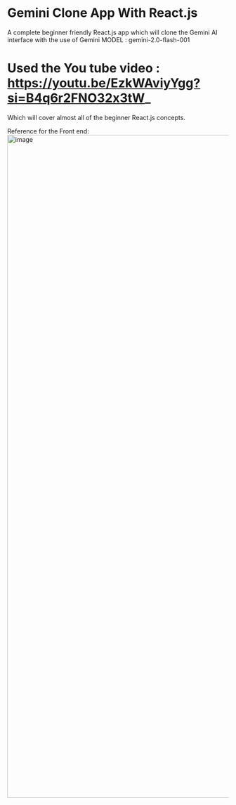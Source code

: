# Gemini Clone App With React.js

A complete beginner friendly React.js app which will clone the Gemini AI interface with the use of Gemini MODEL : gemini-2.0-flash-001 

# Used the You tube video : https://youtu.be/EzkWAviyYgg?si=B4q6r2FNO32x3tW_ 
Which will cover almost all of the beginner React.js concepts.

Reference for the Front end:
<img width="1510" alt="image" src="https://github.com/user-attachments/assets/3c93f583-7ec5-48d8-811e-ff49318b2638" />

